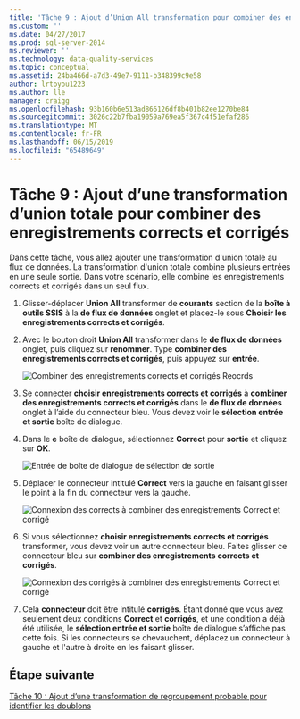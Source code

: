 ```yaml
---
title: 'Tâche 9 : Ajout d’Union All transformation pour combiner des enregistrements corrects et corrigés | Microsoft Docs'
ms.custom: ''
ms.date: 04/27/2017
ms.prod: sql-server-2014
ms.reviewer: ''
ms.technology: data-quality-services
ms.topic: conceptual
ms.assetid: 24ba466d-a7d3-49e7-9111-b348399c9e58
author: lrtoyou1223
ms.author: lle
manager: craigg
ms.openlocfilehash: 93b160b6e513ad866126df8b401b82ee1270be84
ms.sourcegitcommit: 3026c22b7fba19059a769ea5f367c4f51efaf286
ms.translationtype: MT
ms.contentlocale: fr-FR
ms.lasthandoff: 06/15/2019
ms.locfileid: "65489649"
---
```

# <a name="task-9-adding-union-all-transform-to-combine-correct-and-corrected-records"></a>Tâche 9 : Ajout d’une transformation d’union totale pour combiner des enregistrements corrects et corrigés
  Dans cette tâche, vous allez ajouter une transformation d'union totale au flux de données. La transformation d'union totale combine plusieurs entrées en une seule sortie. Dans votre scénario, elle combine les enregistrements corrects et corrigés dans un seul flux.  
  
1.  Glisser-déplacer **Union All** transformer de **courants** section de la **boîte à outils SSIS** à la **de flux de données** onglet et placez-le sous **Choisir les enregistrements corrects et corrigés**.  
  
2.  Avec le bouton droit **Union All** transformer dans le **de flux de données** onglet, puis cliquez sur **renommer**. Type **combiner des enregistrements corrects et corrigés**, puis appuyez sur **entrée**.  
  
     ![Combiner des enregistrements corrects et corrigés Reocrds](../../2014/tutorials/media/et-addinguattocombinecacrecords-01.jpg "combiner Reocrds corrects et corrigés")  
  
3.  Se connecter **choisir enregistrements corrects et corrigés** à **combiner des enregistrements corrects et corrigés** dans le **de flux de données** onglet à l’aide du connecteur bleu. Vous devez voir le **sélection entrée et sortie** boîte de dialogue.  
  
4.  Dans le **e** boîte de dialogue, sélectionnez **Correct** pour **sortie** et cliquez sur **OK**.  
  
     ![Entrée de boîte de dialogue de sélection de sortie](../../2014/tutorials/media/et-addinguattocombinecacrecords-02.jpg "d’entrée de boîte de dialogue de sélection de sortie")  
  
5.  Déplacer le connecteur intitulé **Correct** vers la gauche en faisant glisser le point à la fin du connecteur vers la gauche.  
  
     ![Connexion des corrects à combiner des enregistrements Correct et corrigé](../../2014/tutorials/media/et-addinguattocombinecacrecords-03.jpg "connexion des corrects à combiner des enregistrements Correct et corrigé")  
  
6.  Si vous sélectionnez **choisir enregistrements corrects et corrigés** transformer, vous devez voir un autre connecteur bleu. Faites glisser ce connecteur bleu sur **combiner des enregistrements corrects et corrigés**.  
  
     ![Connexion des corrigés à combiner des enregistrements Correct et corrigé](../../2014/tutorials/media/et-addinguattocombinecacrecords-04.jpg "connexion des corrigés à combiner des enregistrements Correct et corrigé")  
  
7.  Cela **connecteur** doit être intitulé **corrigés**. Étant donné que vous avez seulement deux conditions **Correct** et **corrigés**, et une condition a déjà été utilisée, le **sélection entrée et sortie** boîte de dialogue s’affiche pas cette fois. Si les connecteurs se chevauchent, déplacez un connecteur à gauche et l'autre à droite en les faisant glisser.  
  
## <a name="next-step"></a>Étape suivante  
 [Tâche 10 : Ajout d’une transformation de regroupement probable pour identifier les doublons](../../2014/tutorials/task-10-adding-fuzzy-group-transform-to-identify-duplicates.md)  
  
  
